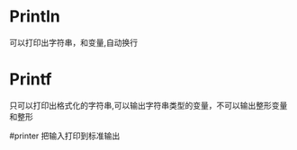 # Println
可以打印出字符串，和变量,自动换行

# Printf
只可以打印出格式化的字符串,可以输出字符串类型的变量，不可以输出整形变量和整形

#printer
把输入打印到标准输出


